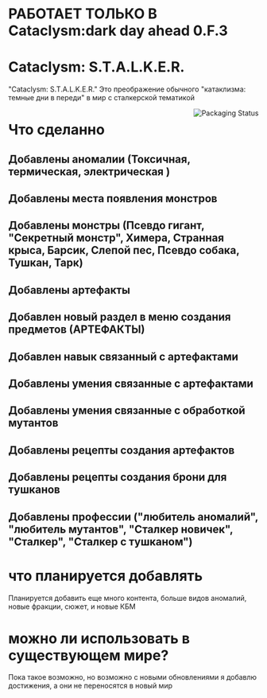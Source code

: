 # РАБОТАЕТ ТОЛЬКО В Cataclysm:dark day ahead 0.F.3
# Cataclysm: S.T.A.L.K.E.R.

"Cataclysm: S.T.A.L.K.E.R." Это преображение обычного "катаклизма: темные дни в переди" в мир с сталкерской тематикой

<a>
    <img src="https://raw.githubusercontent.com/Kenshut/CATACLYSM-S.T.A.L.K.E.R./main/stal.png" alt="Packaging Status" align="right">
</a>

# Что сделанно

## Добавлены аномалии (Токсичная, термическая, электрическая )
## Добавлены места появления монстров
## Добавлены монстры (Псевдо гигант, "Секретный монстр", Химера, Странная крыса, Барсик, Слепой пес, Псевдо собака, Тушкан, Тарк)
## Добавлены артефакты
## Добавлен новый раздел в меню создания предметов (АРТЕФАКТЫ)
## Добавлен навык связанный с артефактами
## Добавлены умения связанные с артефактами
## Добавлены умения связанные с обработкой мутантов
## Добавлены рецепты создания артефактов
## Добавлены рецепты создания брони для тушканов
## Добавлены профессии ("любитель аномалий", "любитель мутантов", "Сталкер новичек", "Сталкер", "Сталкер с тушканом")

# что планируется добавлять 

Планируется добавить еще много контента, больше видов аномалий, новые фракции, сюжет, и новые КБМ


# можно ли использовать в существующем мире?
Пока такое возможно, но возможно с новыми обновлениями я добавлю достижения, а они не переносятся в новый мир


